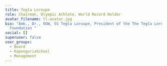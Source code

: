 ```yaml
---
title: Tegla Loroupe
role: Chairman, Olympic Athlete, World Record Holder
avatar_filename: tl-avatar.jpg
bio: "Amb., Dr., OGW, SS Tegla Loroupe, President of the The Tegla Loroupe Peace
  Foundation "
social: []
superuser: false
user_groups:
  - Board
  - KapenguriaSchool
  - Management
---
```

